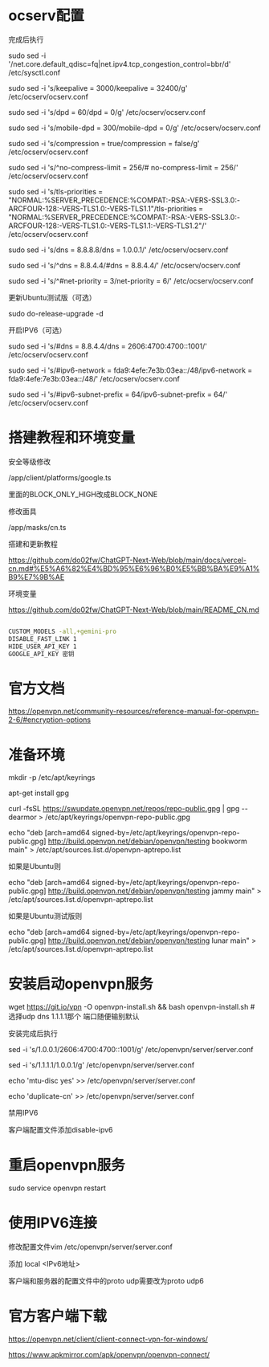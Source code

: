 # ocserv配置

完成后执行

sudo sed -i '/net.core.default_qdisc=fq\|net.ipv4.tcp_congestion_control=bbr/d' /etc/sysctl.conf

sudo sed -i 's/keepalive = 3000/keepalive = 32400/g' /etc/ocserv/ocserv.conf

sudo sed -i 's/dpd = 60/dpd = 0/g' /etc/ocserv/ocserv.conf

sudo sed -i 's/mobile-dpd = 300/mobile-dpd = 0/g' /etc/ocserv/ocserv.conf

sudo sed -i 's/compression = true/compression = false/g' /etc/ocserv/ocserv.conf

sudo sed -i 's/^no-compress-limit = 256/# no-compress-limit = 256/' /etc/ocserv/ocserv.conf

sudo sed -i 's/tls-priorities = "NORMAL:%SERVER_PRECEDENCE:%COMPAT:-RSA:-VERS-SSL3.0:-ARCFOUR-128:-VERS-TLS1.0:-VERS-TLS1.1"/tls-priorities = "NORMAL:%SERVER_PRECEDENCE:%COMPAT:-RSA:-VERS-SSL3.0:-ARCFOUR-128:-VERS-TLS1.0:-VERS-TLS1.1:-VERS-TLS1.2"/' /etc/ocserv/ocserv.conf

sudo sed -i 's/dns = 8.8.8.8/dns = 1.0.0.1/' /etc/ocserv/ocserv.conf

sudo sed -i 's/^dns = 8.8.4.4/#dns = 8.8.4.4/' /etc/ocserv/ocserv.conf

sudo sed -i 's/^#net-priority = 3/net-priority = 6/' /etc/ocserv/ocserv.conf

更新Ubuntu测试版（可选）

sudo do-release-upgrade -d

开启IPV6（可选）

sudo sed -i 's/#dns = 8.8.4.4/dns = 2606:4700:4700::1001/' /etc/ocserv/ocserv.conf

sudo sed -i 's/#ipv6-network = fda9:4efe:7e3b:03ea::\/48/ipv6-network = fda9:4efe:7e3b:03ea::\/48/' /etc/ocserv/ocserv.conf

sudo sed -i 's/#ipv6-subnet-prefix = 64/ipv6-subnet-prefix = 64/' /etc/ocserv/ocserv.conf


# 搭建教程和环境变量

安全等级修改

/app/client/platforms/google.ts

里面的BLOCK_ONLY_HIGH改成BLOCK_NONE

修改面具

/app/masks/cn.ts

搭建和更新教程

https://github.com/do02fw/ChatGPT-Next-Web/blob/main/docs/vercel-cn.md#%E5%A6%82%E4%BD%95%E6%96%B0%E5%BB%BA%E9%A1%B9%E7%9B%AE

环境变量 

https://github.com/do02fw/ChatGPT-Next-Web/blob/main/README_CN.md

```bash

CUSTOM_MODELS -all,+gemini-pro
DISABLE_FAST_LINK 1
HIDE_USER_API_KEY 1
GOOGLE_API_KEY 密钥

```

# 官方文档

https://openvpn.net/community-resources/reference-manual-for-openvpn-2-6/#encryption-options

# 准备环境

mkdir -p /etc/apt/keyrings

apt-get install gpg

curl -fsSL https://swupdate.openvpn.net/repos/repo-public.gpg | gpg --dearmor > /etc/apt/keyrings/openvpn-repo-public.gpg

echo "deb [arch=amd64 signed-by=/etc/apt/keyrings/openvpn-repo-public.gpg] http://build.openvpn.net/debian/openvpn/testing bookworm main" > /etc/apt/sources.list.d/openvpn-aptrepo.list

如果是Ubuntu则

echo "deb [arch=amd64 signed-by=/etc/apt/keyrings/openvpn-repo-public.gpg] http://build.openvpn.net/debian/openvpn/testing jammy main" > /etc/apt/sources.list.d/openvpn-aptrepo.list

如果是Ubuntu测试版则

echo "deb [arch=amd64 signed-by=/etc/apt/keyrings/openvpn-repo-public.gpg] http://build.openvpn.net/debian/openvpn/testing lunar main" > /etc/apt/sources.list.d/openvpn-aptrepo.list


# 安装启动openvpn服务

wget https://git.io/vpn -O openvpn-install.sh && bash openvpn-install.sh
             \# 选择udp dns 1.1.1.1那个 端口随便输别默认

安装完成后执行

sed -i 's/1.0.0.1/2606:4700:4700::1001/g' /etc/openvpn/server/server.conf

sed -i 's/1.1.1.1/1.0.0.1/g' /etc/openvpn/server/server.conf

echo 'mtu-disc yes' >> /etc/openvpn/server/server.conf

echo 'duplicate-cn' >> /etc/openvpn/server/server.conf

禁用IPV6

客户端配置文件添加disable-ipv6

# 重启openvpn服务

sudo service openvpn restart


# 使用IPV6连接

修改配置文件vim /etc/openvpn/server/server.conf

添加
local <IPv6地址>

客户端和服务器的配置文件中的proto udp需要改为proto udp6

# 官方客户端下载

https://openvpn.net/client/client-connect-vpn-for-windows/

https://www.apkmirror.com/apk/openvpn/openvpn-connect/
